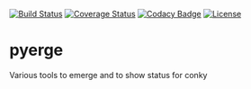 [![Build Status](https://travis-ci.org/emcek/pyerge.svg?branch=master)](https://travis-ci.org/emcek/pyerge)
[![Coverage Status](https://coveralls.io/repos/github/emcek/pyerge/badge.svg?branch=master)](https://coveralls.io/github/emcek/pyerge?branch=master)
[![Codacy Badge](https://api.codacy.com/project/badge/Grade/2f60c2eb170f4158a5df3880ea8ca836)](https://app.codacy.com/app/mplichta/pyerge?utm_source=github.com&utm_medium=referral&utm_content=emcek/pyerge&utm_campaign=Badge_Grade_Dashboard)
[![License](https://img.shields.io/badge/Licence-GPL--2-blue.svg)](./LICENSE)

# pyerge

Various tools to emerge and to show status for conky
